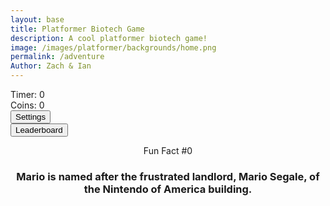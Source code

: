 ```yaml
---
layout: base
title: Platformer Biotech Game
description: A cool platformer biotech game!
image: /images/platformer/backgrounds/home.png
permalink: /adventure
Author: Zach & Ian
---
```


<div id="sidebar" class="sidebar" style="z-index: 9999">
  </div>
  <div id="leaderboardDropDown" class="leaderboardDropDown" style="z-index: 9999">
   </div>
  <audio id="Mushroom" src="{{site.baseurl}}/assets/audio/Mushroom.mp3" preload="auto"></audio>
  <audio id="goombaDeath" src="{{site.baseurl}}/assets/audio/goomba-death.mp3" preload="auto"></audio>
  <audio id ="PlayerJump" src="{{site.baseurl}}/assets/audio/mario-jump.mp3" preload="auto"></audio>
  <audio id ="PlayerDeath" src="{{site.baseurl}}/assets/audio/MarioDeath.mp3" preload="auto"></audio>
  <audio id ="coin" src="{{site.baseurl}}/assets/audio/coin.mp3" preload="auto"></audio>
 <audio id="everlong" src="{{site.baseurl}}/assets/audio/everlong.mp3" preload="auto"></audio>
  <audio id="EARFQUAKE" src="{{site.baseurl}}/assets/audio/EARFQUAKE.mp3" preload="auto"></audio>
<audio id="Noid" src="{{site.baseurl}}/assets/audio/Noid.mp3" preload="auto"></audio>
<audio id="SeeYouAgain" src="{{site.baseurl}}/assets/audio/SeeYouAgain.mp3" preload="auto"></audio>
<audio id="WUSYANAME" src="{{site.baseurl}}/assets/audio/WUSYANAME.mp3" preload="auto"></audio>
<audio id="regicide" src="{{site.baseurl}}/assets/audio/regicide.mp3" preload="auto"></audio>
<audio id ="stomp" src="{{site.baseurl}}/assets/audio/stomp2-93279.mp3" preload="auto"></audio>
 <audio id = "boing" src ="{{site.baseurl}}/assets/audio/boing-101318.mp3" preload="auto"></audio>
<audio id = "flush" src ="{{site.baseurl}}/assets/audio/toilet-flushing.mp3" preload="auto"></audio>
   <audio id = "laserSound" src ="{{site.baseurl}}/assets/audio/laser.mp3" preload="auto"></audio>
 <audio id = "laserCharge" src ="{{site.baseurl}}/assets/audio/charging-laser.mp3" preload="auto"></audio>
  <div id="canvasContainer">
    <div class="submenu">
      <div id="score">
          Timer: <span id="timeScore">0</span>
      </div>
      <div id="score">
          Coins: <span id="coinScore">0</span>
      </div>
      <div id="gameBegin" hidden>
          <button id="startGame">Start Game</button>
      </div>
      <div id="gameOver" hidden>
          <button id="restartGame">Restart</button>
      </div>
      <div id="settings"> 
          <button id="settings-button">Settings</button>
      </div>
      <div id="leaderboard"> 
          <button id="leaderboard-button">Leaderboard</button>
      </div>
    </div>
    </div>
  <div id="container">
      <header class="fun_facts">
      <p id="num">Fun Fact #0</p>
      <h3 id="fun_fact">Mario is named after the frustrated landlord, Mario Segale, of the Nintendo of America building.</h3> 
      </header>
    </div>
   <footer id="cut-story"></footer>
<script type="module">
import GameSetup from '{{site.baseurl}}/assets/js/platformer/GameSetup.js';
      import GameControl from '{{site.baseurl}}/assets/js/platformer/GameControl.js';
      import SettingsControl from '{{site.baseurl}}/assets/js/platformer/SettingsControl.js';
      import GameEnv from '{{site.baseurl}}/assets/js/platformer/GameEnv.js';
      import Leaderboard from '{{site.baseurl}}/assets/js/platformer/Leaderboard.js';
      import startCutstory from '{{site.baseurl}}/assets/js/platformer/Cutstory.js';;
  import RandomEvent from '{{site.baseurl}}/assets/js/platformer/RandomEvent.js';
GameSetup.initLevels("{{site.baseurl}}");
GameControl.gameLoop();
  SettingsControl.initialize();
Leaderboard.initializeLeaderboard();
      startCutstory();
      RandomEvent();
window.addEventListener('resize', GameEnv.resize);
  </script>
